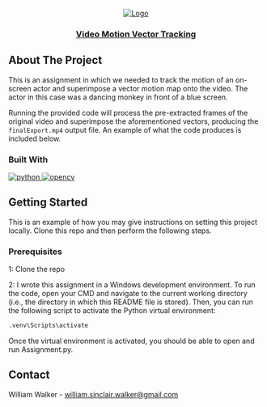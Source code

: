 <br />
<div align="center">
  <a href="https://www.youtube.com/watch?v=MFTAhlnkLhc">
    <img src="https://img.youtube.com/vi/MFTAhlnkLhc/0.jpg" alt="Logo">
  </a>
  <a align="center" href="https://www.youtube.com/watch?v=MFTAhlnkLhc">
    <h3 align="center">Video Motion Vector Tracking</h3>
  </a>
</div>

## About The Project
This is an assignment in which we needed to track the motion of an on-screen actor and superimpose a vector motion map onto the video. The actor in this case was a dancing monkey in front of a blue screen.

Running the provided code will process the pre-extracted frames of the original video and superimpose the aforementioned vectors, producing the `finalExport.mp4` output file. An example of what the code produces is included below.

### Built With
<a href="">
  <img src="https://img.shields.io/badge/python-3670A0?style=for-the-badge&logo=python&logoColor=ffdd54" alt="python">
</a>
<a href="">
  <img src="https://img.shields.io/badge/opencv-%23white.svg?style=for-the-badge&logo=opencv&logoColor=white" alt="opencv">
</a>

## Getting Started
This is an example of how you may give instructions on setting this project locally. Clone this repo and then perform the following steps. 

### Prerequisites
1: Clone the repo

2: I wrote this assignment in a Windows development environment. To run the code, open your CMD and navigate to the current working directory (i.e., the directory in which this README file is stored). Then, you can run the following script to activate the Python virtual environment:
```sh
.venv\Scripts\activate
```

Once the virtual environment is activated, you should be able to open and run Assignment.py.

## Contact
William Walker - william.sinclair.walker@gmail.com

